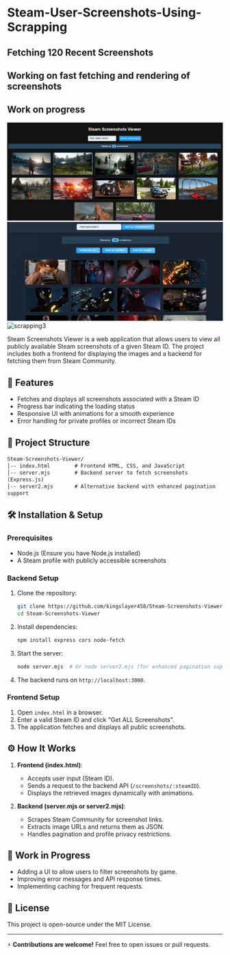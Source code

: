 # Steam-User-Screenshots-Using-Scrapping
## Fetching 120 Recent Screenshots
## Working on fast fetching and rendering of screenshots
## Work on progress
 ![scrapping](scrapping.png) 
  ![scrapping2](scrapping2.png)  
   ![scrapping3](scrappin3.png)  

Steam Screenshots Viewer is a web application that allows users to view all publicly available Steam screenshots of a given Steam ID. The project includes both a frontend for displaying the images and a backend for fetching them from Steam Community.

## 🚀 Features
- Fetches and displays all screenshots associated with a Steam ID
- Progress bar indicating the loading status
- Responsive UI with animations for a smooth experience
- Error handling for private profiles or incorrect Steam IDs

## 📁 Project Structure
```
Steam-Screenshots-Viewer/
│-- index.html        # Frontend HTML, CSS, and JavaScript
│-- server.mjs        # Backend server to fetch screenshots (Express.js)
│-- server2.mjs       # Alternative backend with enhanced pagination support
```

## 🛠️ Installation & Setup

### Prerequisites
- Node.js (Ensure you have Node.js installed)
- A Steam profile with publicly accessible screenshots

### Backend Setup
1. Clone the repository:
   ```sh
   git clone https://github.com/kingslayer458/Steam-Screenshots-Viewer.git
   cd Steam-Screenshots-Viewer
   ```
2. Install dependencies:
   ```sh
   npm install express cors node-fetch
   ```
3. Start the server:
   ```sh
   node server.mjs  # Or node server2.mjs (for enhanced pagination support)
   ```
4. The backend runs on `http://localhost:3000`.

### Frontend Setup
1. Open `index.html` in a browser.
2. Enter a valid Steam ID and click "Get ALL Screenshots".
3. The application fetches and displays all public screenshots.

## ⚙️ How It Works
1. **Frontend (index.html)**:
   - Accepts user input (Steam ID).
   - Sends a request to the backend API (`/screenshots/:steamID`).
   - Displays the retrieved images dynamically with animations.
   
2. **Backend (server.mjs or server2.mjs)**:
   - Scrapes Steam Community for screenshot links.
   - Extracts image URLs and returns them as JSON.
   - Handles pagination and profile privacy restrictions.

## 🚧 Work in Progress
- Adding a UI to allow users to filter screenshots by game.
- Improving error messages and API response times.
- Implementing caching for frequent requests.

## 📜 License
This project is open-source under the MIT License.

---
⚡ **Contributions are welcome!** Feel free to open issues or pull requests.
